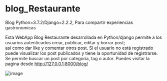 # blog_Restaurante
Blog Python=3.7.2/Django=2.2.2, Para compartir experiencias gastronomicas

Esta WebApp Blog Restaurante desarrollada en Python/django permite a los usuarios autenticados crear, publicar, editar y borrar post;  
así como dar like y comentar otros post. Si el usuario no está registrado puede visualizar los post publicados y tiene la oportunidad 
de registrarse.  Se permite buscar un post por categoría, tag o autor. Puedes visitar la pagina desde http://127.0.0.1:8000/blog/

![image](https://user-images.githubusercontent.com/48898115/60478120-280c0c00-9c47-11e9-933e-0400df3678b0.png)
